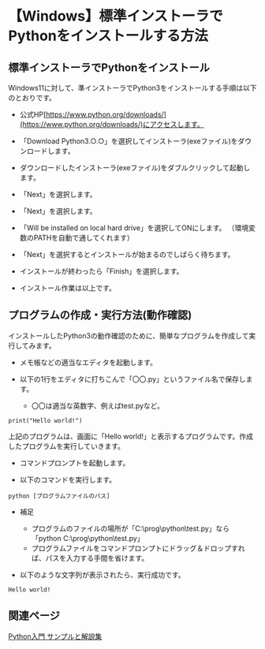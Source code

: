 # 【Windows】標準インストーラでPythonをインストールする方法

## 標準インストーラでPythonをインストール

Windows11に対して、準インストーラでPython3をインストールする手順は以下のとおりです。

- 公式HP[https://www.python.org/downloads/](https://www.python.org/downloads/)にアクセスします。

- 「Download Python3.○.○」を選択してインストーラ(exeファイル)をダウンロードします。


- ダウンロードしたインストーラ(exeファイル)をダブルクリックして起動します。

- 「Next」を選択します。


- 「Next」を選択します。


- 「Will be installed on local hard drive」を選択してONにします。
（環境変数のPATHを自動で通してくれます）


- 「Next」を選択するとインストールが始まるのでしばらく待ちます。

- インストールが終わったら「Finish」を選択します。


- インストール作業は以上です。

## プログラムの作成・実行方法(動作確認)

インストールしたPython3の動作確認のために、簡単なプログラムを作成して実行してみます。

- メモ帳などの適当なエディタを起動します。

- 以下の1行をエディタに打ちこんで「〇〇.py」というファイル名で保存します。
    - 〇〇は適当な英数字、例えばtest.pyなど。

```
print("Hello world!")
```

上記のプログラムは、画面に「Hello world!」と表示するプログラムです。作成したプログラムを実行していきます。

- コマンドプロンプトを起動します。

- 以下のコマンドを実行します。

```
python [プログラムファイルのパス]
```

- 補足
    - プログラムのファイルの場所が「C:\prog\python\test.py」なら「python C:\prog\python\test.py」
    - プログラムファイルをコマンドプロンプトにドラッグ＆ドロップすれば、パスを入力する手間を省けます。

- 以下のような文字列が表示されたら、実行成功です。

```
Hello world!
```

## 関連ページ

[Python入門 サンプルと解説集](../index.md)





